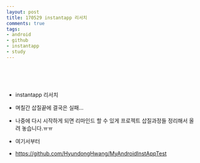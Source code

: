 ```yaml
---
layout: post
title: 170529 instantapp 리서치
comments: true
tags:
- android
- github
- instantapp
- study
---
```


<br>
<br>
<br>


- instantapp 리서치
- 며칠간 삽질끝에 결국은 실패...
- 나중에 다시 시작하게 되면 리마인드 할 수 있게 프로젝트 삽질과정들 정리해서 올려 놓습니다.ㅠㅠ

- 여기서부터 
- https://github.com/HyundongHwang/MyAndroidInstAppTest

<br>
<br>
<br>

<script src="https://htmlpartitionsync.azurewebsites.net/api/PartitionJs?url=https%3A%2F%2Fgithub.com%2FHyundongHwang%2FMyAndroidInstAppTest%2Fblob%2Fmaster%2FREADME.md&amp;xpath=%2F%2Farticle"></script>